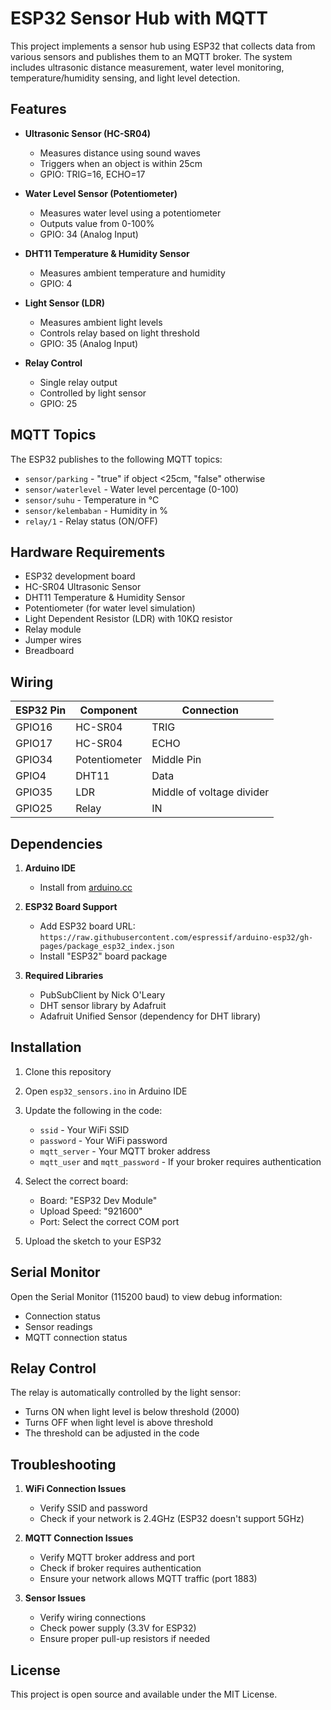 # ESP32 Sensor Hub with MQTT

This project implements a sensor hub using ESP32 that collects data from various sensors and publishes them to an MQTT broker. The system includes ultrasonic distance measurement, water level monitoring, temperature/humidity sensing, and light level detection.

## Features

- **Ultrasonic Sensor (HC-SR04)**
  - Measures distance using sound waves
  - Triggers when an object is within 25cm
  - GPIO: TRIG=16, ECHO=17

- **Water Level Sensor (Potentiometer)**
  - Measures water level using a potentiometer
  - Outputs value from 0-100%
  - GPIO: 34 (Analog Input)

- **DHT11 Temperature & Humidity Sensor**
  - Measures ambient temperature and humidity
  - GPIO: 4

- **Light Sensor (LDR)**
  - Measures ambient light levels
  - Controls relay based on light threshold
  - GPIO: 35 (Analog Input)

- **Relay Control**
  - Single relay output
  - Controlled by light sensor
  - GPIO: 25

## MQTT Topics

The ESP32 publishes to the following MQTT topics:

- `sensor/parking` - "true" if object <25cm, "false" otherwise
- `sensor/waterlevel` - Water level percentage (0-100)
- `sensor/suhu` - Temperature in °C
- `sensor/kelembaban` - Humidity in %
- `relay/1` - Relay status (ON/OFF)

## Hardware Requirements

- ESP32 development board
- HC-SR04 Ultrasonic Sensor
- DHT11 Temperature & Humidity Sensor
- Potentiometer (for water level simulation)
- Light Dependent Resistor (LDR) with 10KΩ resistor
- Relay module
- Jumper wires
- Breadboard

## Wiring

| ESP32 Pin | Component | Connection |
|-----------|-----------|------------|
| GPIO16    | HC-SR04   | TRIG       |
| GPIO17    | HC-SR04   | ECHO       |
| GPIO34    | Potentiometer | Middle Pin |
| GPIO4     | DHT11     | Data       |
| GPIO35    | LDR       | Middle of voltage divider |
| GPIO25    | Relay     | IN         |


## Dependencies

1. **Arduino IDE**
   - Install from [arduino.cc](https://www.arduino.cc/en/software)

2. **ESP32 Board Support**
   - Add ESP32 board URL: `https://raw.githubusercontent.com/espressif/arduino-esp32/gh-pages/package_esp32_index.json`
   - Install "ESP32" board package

3. **Required Libraries**
   - PubSubClient by Nick O'Leary
   - DHT sensor library by Adafruit
   - Adafruit Unified Sensor (dependency for DHT library)

## Installation

1. Clone this repository
2. Open `esp32_sensors.ino` in Arduino IDE
3. Update the following in the code:
   - `ssid` - Your WiFi SSID
   - `password` - Your WiFi password
   - `mqtt_server` - Your MQTT broker address
   - `mqtt_user` and `mqtt_password` - If your broker requires authentication

4. Select the correct board:
   - Board: "ESP32 Dev Module"
   - Upload Speed: "921600"
   - Port: Select the correct COM port

5. Upload the sketch to your ESP32

## Serial Monitor

Open the Serial Monitor (115200 baud) to view debug information:
- Connection status
- Sensor readings
- MQTT connection status

## Relay Control

The relay is automatically controlled by the light sensor:
- Turns ON when light level is below threshold (2000)
- Turns OFF when light level is above threshold
- The threshold can be adjusted in the code

## Troubleshooting

1. **WiFi Connection Issues**
   - Verify SSID and password
   - Check if your network is 2.4GHz (ESP32 doesn't support 5GHz)

2. **MQTT Connection Issues**
   - Verify MQTT broker address and port
   - Check if broker requires authentication
   - Ensure your network allows MQTT traffic (port 1883)

3. **Sensor Issues**
   - Verify wiring connections
   - Check power supply (3.3V for ESP32)
   - Ensure proper pull-up resistors if needed

## License

This project is open source and available under the MIT License.
